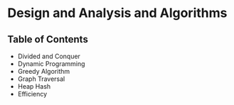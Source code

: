 # Design and Analysis and Algorithms

## Table of Contents

- Divided and Conquer
- Dynamic Programming
- Greedy Algorithm
- Graph Traversal
- Heap Hash
- Efficiency

